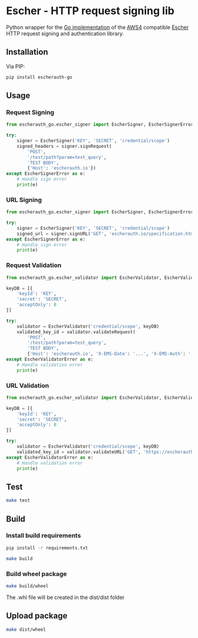 # Escher - HTTP request signing lib

Python wrapper for the [Go implementation](https://github.com/EscherAuth/escher) of the [AWS4](http://docs.aws.amazon.com/general/latest/gr/sigv4_signing.html) compatible [Escher](https://github.com/emartech/escher) HTTP request signing and authentication library.

## Installation

Via PIP:

```sh
pip install escherauth-go
```

## Usage

### Request Signing

```python
from escherauth_go.escher_signer import EscherSigner, EscherSignerError

try: 
    signer = EscherSigner('KEY', 'SECRET', 'credential/scope')
    signed_headers = signer.signRequest(
        'POST',
        '/test/path?param=test_query',
        'TEST BODY',
        {'Host': 'escherauth.io'})
except EscherSignerError as e:
    # Handle sign error
    print(e)
```

### URL Signing

```python
from escherauth_go.escher_signer import EscherSigner, EscherSignerError

try: 
    signer = EscherSigner('KEY', 'SECRET', 'credential/scope')
    signed_url = signer.signURL('GET', 'escherauth.io/specification.html?param=value')
except EscherSignerError as e:
    # Handle sign error
    print(e)
```

### Request Validation

```python
from escherauth_go.escher_validator import EscherValidator, EscherValidatorError

keyDB = [{
    'keyId': 'KEY',
    'secret': 'SECRET',
    'acceptOnly': 0
}]

try:
    validator = EscherValidator('credential/scope', keyDB)
    validated_key_id = validator.validateRequest(
        'POST',
        '/test/path?param=test_query',
        'TEST BODY',
        {'Host': 'escherauth.io', 'X-EMS-Date': '...', 'X-EMS-Auth': '...'}) # Signed headers
except EscherValidatorError as e:
    # Handle validation error
    print(e)
```

### URL Validation

```python
from escherauth_go.escher_validator import EscherValidator, EscherValidatorError

keyDB = [{
    'keyId': 'KEY',
    'secret': 'SECRET',
    'acceptOnly': 0
}]

try:
    validator = EscherValidator('credential/scope', keyDB)
    validated_key_id = validator.validateURL('GET', 'https://escherauth.io/specification.html?param=value&X-EMS-Date=...&X-EMS-Auth=...') # Signed URL
except EscherValidatorError as e:
    # Handle validation error
    print(e)
```

## Test

```sh
make test
```

## Build

### Install build requirements

```sh
pip install -r requirements.txt
```

```sh
make build
```

### Build wheel package

```sh
make build/wheel
```

The .whl file will be created in the dist/dist folder

## Upload package

```sh
make dist/wheel
```